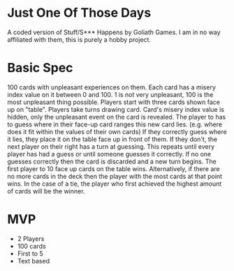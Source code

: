 # Just One Of Those Days
A coded version of Stuff/S*** Happens by Goliath Games. I am in no way affiliated with them, this is purely a hobby project.

# Basic Spec
100 cards with unpleasant experiences on them. 
Each card has a misery index value on it between 0 and 100.
1 is not very unpleasant, 100 is the most unpleasant thing possible. 
Players start with three cards shown face up on "table".
Players take turns drawing card. 
Card's misery index value is hidden, only the unpleasant event on the card is revealed.
The player to has to guess where in their face-up card ranges this new card lies. (e.g. where does it fit within the values of their own cards)
If they correctly guess where it lies, they place it on the table face up in front of them. 
If they don't, the next player on their right has a turn at guessing. 
This repeats until every player has had a guess or until someone guesses it correctly. 
If no one guesses correctly then the card is discarded and a new turn begins. 
The first player to 10 face up cards on the table wins.
Alternatively, if there are no more cards in the deck then the player with the most cards at that point wins.
In the case of a tie, the player who first achieved the highest amount of cards will be the winner.

# MVP
- 2 Players
- 100 cards
- First to 5
- Text based
